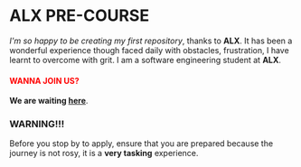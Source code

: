 # ALX PRE-COURSE #

*I'm so happy to be creating my first repository*, thanks to **ALX**.
It has been a wonderful experience though faced daily with obstacles, frustration, I have learnt to overcome with grit. I am a software engineering student at **ALX**.

#### <span style="color:red"> WANNA JOIN US?</span> ###
**We are waiting [here](https://alxafrica.com/software)**.

### WARNING!!! ###
Before you stop by to apply, ensure that you are prepared because the journey is not rosy, it is a **very tasking** experience.